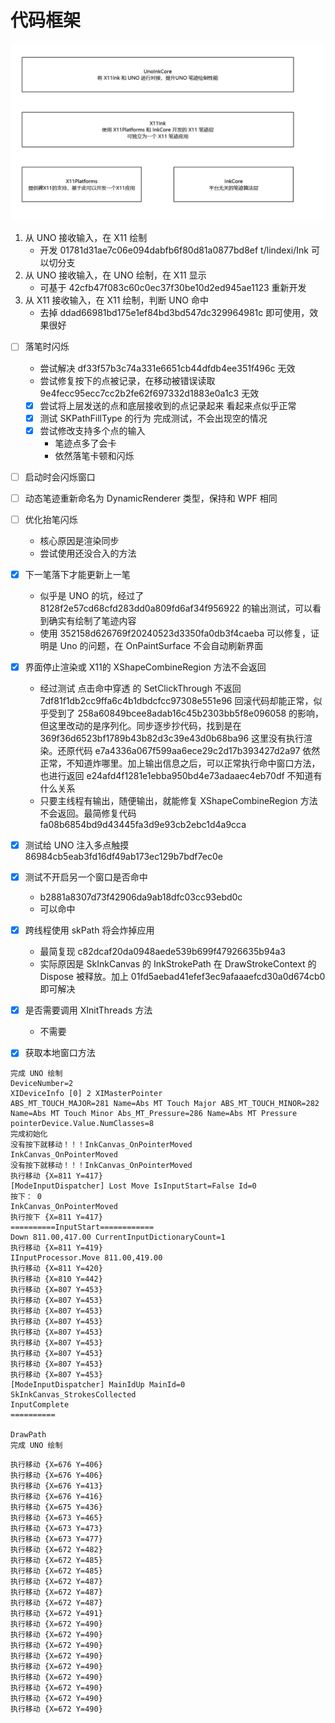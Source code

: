 # 代码框架

![](./Docs/Image/Image1.png)


1. 从 UNO 接收输入，在 X11 绘制
   - 开发 01781d31ae7c06e094dabfb6f80d81a0877bd8ef t/lindexi/Ink 可以切分支
2. 从 UNO 接收输入，在 UNO 绘制，在 X11 显示
   - 可基于 42cfb47f083c60c0ec37f30be10d2ed945ae1123 重新开发
3. 从 X11 接收输入，在 X11 绘制，判断 UNO 命中
   - 去掉 ddad66981bd175e1ef84bd3bd547dc329964981c 即可使用，效果很好

- [ ] 落笔时闪烁
  - 尝试解决 df33f57b3c74a331e6651cb44dfdb4ee351f496c 无效
  - 尝试修复按下的点被记录，在移动被错误读取 9e4fecc95ecc7cc2b2fe62f697332d1883e0a1c3 无效
  - [x] 尝试将上层发送的点和底层接收到的点记录起来 看起来点似乎正常
  - [x] 测试 SKPathFillType 的行为 完成测试，不会出现空的情况
  - [x] 尝试修改支持多个点的输入
    - 笔迹点多了会卡
    - 依然落笔卡顿和闪烁
- [ ] 启动时会闪烁窗口
- [ ] 动态笔迹重新命名为 DynamicRenderer 类型，保持和 WPF 相同
- [ ] 优化抬笔闪烁
  - 核心原因是渲染同步
  - 尝试使用还没合入的方法
- [x] 下一笔落下才能更新上一笔
  - 似乎是 UNO 的坑，经过了 8128f2e57cd68cfd283dd0a809fd6af34f956922 的输出测试，可以看到确实有绘制了笔迹内容
  - 使用 352158d626769f20240523d3350fa0db3f4caeba 可以修复，证明是 Uno 的问题，在 OnPaintSurface 不会自动刷新界面
- [x] 界面停止渲染或 X11的 XShapeCombineRegion 方法不会返回
  - 经过测试 点击命中穿透 的 SetClickThrough 不返回 7df81f1db2cc9ffa6c4b1dbdcfcc97308e551e96 回滚代码却能正常，似乎受到了 258a60849bcee8adab16c45b2303bb5f8e096058 的影响，但这里改动的是序列化。同步逐步抄代码，找到是在 369f36d6523bf1789b43b82d3c39e43d0b68ba96 这里没有执行渲染。还原代码 e7a4336a067f599aa6ece29c2d17b393427d2a97 依然正常，不知道炸哪里。加上输出信息之后，可以正常执行命中窗口方法，也进行返回 e24afd4f1281e1ebba950bd4e73adaaec4eb70df 不知道有什么关系
  - 只要主线程有输出，随便输出，就能修复 XShapeCombineRegion 方法不会返回。最简修复代码 fa08b6854bd9d43445fa3d9e93cb2ebc1d4a9cca
- [x] 测试给 UNO 注入多点触摸 86984cb5eab3fd16df49ab173ec129b7bdf7ec0e
- [x] 测试不开启另一个窗口是否命中
  - b2881a8307d73f42906da9ab18dfc03cc93ebd0c
  - 可以命中
- [x] 跨线程使用 skPath 将会炸掉应用
  - 最简复现 c82dcaf20da0948aede539b699f47926635b94a3
  - 实际原因是 SkInkCanvas 的 InkStrokePath 在 DrawStrokeContext 的 Dispose 被释放。加上 01fd5aebad41efef3ec9afaaaefcd30a0d674cb0 即可解决
- [x] 是否需要调用 XInitThreads 方法
  - 不需要
- [x] 获取本地窗口方法


```
完成 UNO 绘制
DeviceNumber=2
XIDeviceInfo [0] 2 XIMasterPointer
ABS_MT_TOUCH_MAJOR=281 Name=Abs MT Touch Major ABS_MT_TOUCH_MINOR=282 Name=Abs MT Touch Minor Abs_MT_Pressure=286 Name=Abs MT Pressure
pointerDevice.Value.NumClasses=8
完成初始化
没有按下就移动！！！InkCanvas_OnPointerMoved
InkCanvas_OnPointerMoved
没有按下就移动！！！InkCanvas_OnPointerMoved
执行移动 {X=811 Y=417}
[ModeInputDispatcher] Lost Move IsInputStart=False Id=0
按下： 0
InkCanvas_OnPointerMoved
执行按下 {X=811 Y=417}
==========InputStart============
Down 811.00,417.00 CurrentInputDictionaryCount=1
执行移动 {X=811 Y=419}
IInputProcessor.Move 811.00,419.00
执行移动 {X=811 Y=420}
执行移动 {X=810 Y=442}
执行移动 {X=807 Y=453}
执行移动 {X=807 Y=453}
执行移动 {X=807 Y=453}
执行移动 {X=807 Y=453}
执行移动 {X=807 Y=453}
执行移动 {X=807 Y=453}
执行移动 {X=807 Y=453}
执行移动 {X=807 Y=453}
执行移动 {X=807 Y=453}
[ModeInputDispatcher] MainIdUp MainId=0
SkInkCanvas_StrokesCollected
InputComplete
==========

DrawPath
完成 UNO 绘制
```

```
执行移动 {X=676 Y=406}
执行移动 {X=676 Y=406}
执行移动 {X=676 Y=413}
执行移动 {X=676 Y=416}
执行移动 {X=675 Y=436}
执行移动 {X=673 Y=465}
执行移动 {X=673 Y=473}
执行移动 {X=673 Y=477}
执行移动 {X=672 Y=482}
执行移动 {X=672 Y=485}
执行移动 {X=672 Y=485}
执行移动 {X=672 Y=487}
执行移动 {X=672 Y=487}
执行移动 {X=672 Y=487}
执行移动 {X=672 Y=491}
执行移动 {X=672 Y=490}
执行移动 {X=672 Y=490}
执行移动 {X=672 Y=490}
执行移动 {X=672 Y=490}
执行移动 {X=672 Y=490}
执行移动 {X=672 Y=490}
执行移动 {X=672 Y=490}
执行移动 {X=672 Y=490}
执行移动 {X=672 Y=490}
```
